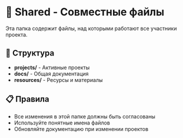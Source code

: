 # 📁 Shared - Совместные файлы

Эта папка содержит файлы, над которыми работают все участники проекта.

## 📁 Структура

- **projects/** - Активные проекты
- **docs/** - Общая документация
- **resources/** - Ресурсы и материалы

## 📋 Правила

- Все изменения в этой папке должны быть согласованы
- Используйте понятные имена файлов
- Обновляйте документацию при изменении проектов
